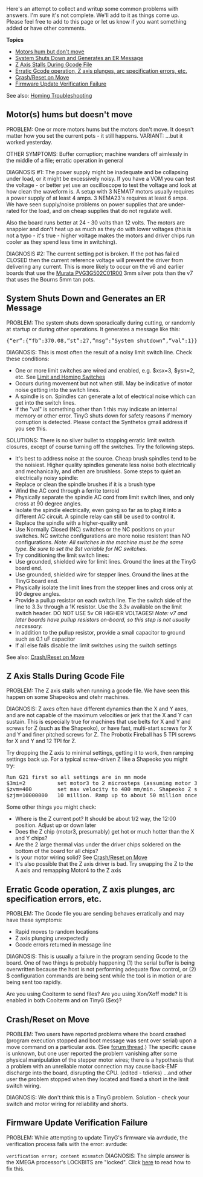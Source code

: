 Here's an attempt to collect and writup some common problems with answers. I'm sure it's not complete. We'll add to it as things come up. Please feel free to add to this page or let us know if you want something added or have other comments.

**Topics**
* [Motors hum but don't move](https://github.com/synthetos/TinyG/wiki/Troubleshooting#motors-hums-but-doesnt-move)
* [System Shuts Down and Generates an ER Message](https://github.com/synthetos/TinyG/wiki/Troubleshooting#system-shuts-down-and-generates-an-er-message)
* [Z Axis Stalls During Gcode File](https://github.com/synthetos/TinyG/wiki/Troubleshooting#z-axis-stalls-during-gcode-file)
* [Erratic Gcode operation, Z axis plunges, arc specification errors, etc.](https://github.com/synthetos/TinyG/wiki/Troubleshooting#erratic-gcode-operation-z-axis-plunges-arc-specification-errors-etc)
* [Crash/Reset on Move](https://github.com/synthetos/TinyG/wiki/Troubleshooting#crashreset-on-move)
* [Firmware Update Verification Failure](https://github.com/synthetos/TinyG/wiki/Troubleshooting#firmware-update-verification-failure)

See also: [Homing Troubleshooting](https://github.com/synthetos/TinyG/wiki/TinyG-Homing-and-Limits-Troubleshooting)

## Motor(s) hums but doesn't move 
PROBLEM: One or more motors hums but the motors don't move. It doesn't matter how you set the current pots - it still happens. VARIANT: ...but it worked yesterday.

OTHER SYMPTOMS: Buffer corruption; machine wanders off aimlessly in the middle of a file; erratic operation in general 

DIAGNOSIS #1: The power supply might be inadequate and be collapsing under load, or it might be excessively noisy. If you have a VOM you can test the voltage - or better yet use an oscilloscope to test the voltage and look at how clean the waveform is. A setup with 3 NEMA17 motors usually requires a power supply of at least 4 amps. 3 NEMA23's requires at least 6 amps. We have seen supply/noise problems on power supplies that are under-rated for the load, and on cheap supplies that do not regulate well.

Also the board runs better at 24 - 30 volts than 12 volts. The motors are snappier and don't heat up as much as they do with lower voltages (this is not a typo - it's true - higher voltage makes the motors and driver chips run cooler as they spend less time in switching). 

DIAGNOSIS #2: The current setting pot is broken. If the pot has failed CLOSED then the current reference voltage will prevent the driver from delivering any current. This is more likely to occur on the v6 and earlier boards that use the [Murata PVG3G502C01R00](http://www.mouser.com/ProductDetail/Murata/PVG3G502C01R00/?qs=%2fha2pyFadujnuS%2ft7JadhCuZJcqCPg4UcIYXtdCnkEtP24rXvClytw%3d%3d) 3mm silver pots than the v7 that uses the Bourns 5mm tan pots.

## System Shuts Down and Generates an ER Message
PROBLEM: The system shuts down sporadically during cutting, or randomly at startup or during other operations. It generates a message like this: 
<pre>
{“er”:{“fb”:370.08,”st”:27,”msg”:”System shutdown”,”val”:1}}
</pre>

DIAGNOSIS: This is most often the result of a noisy limit switch line. Check these conditions:
* One or more limit switches are wired and enabled, e.g. $xsx=3, $ysn=2, etc. See [Limit and Homing Switches](https://github.com/synthetos/TinyG/wiki/TinyG-Homing#switch-configuration) 
* Occurs during movement but not when still. May be indicative of motor noise getting into the switch lines.
* A spindle is on. Spindles can generate a lot of electrical noise which can get into the switch lines.
* If the "val" is something other than 1 this may indicate an internal memory or other error. TinyG shuts down for safety reasons if memory corruption is detected. Please contact the Synthetos gmail address if you see this.

SOLUTIONS: There is no silver bullet to stopping erratic limit switch closures, except of course turning off the switches. Try the following steps.
* It's best to address noise at the source. Cheap brush spindles tend to be the noisiest. Higher quality spindles generate less noise both electrically and mechanically, and often are brushless. Some steps to quiet an electrically noisy spindle:
 * Replace or clean the spindle brushes if it is a brush type
 * Wind the AC cord through a ferrite torroid
 * Physically separate the spindle AC cord from limit switch lines, and only cross at 90 degree angles.
 * Isolate the spindle electrically, even going so far as to plug it into a different AC circuit. A spindle relay can still be used to control it.
 * Replace the spindle with a higher-quality unit
* Use Normally Closed (NC) switches or the NC positions on your switches. NC switche configurations are more noise resistent than NO configurations. _Note: All switches in the machine must be the same type. Be sure to set the $st variable for NC switches._
* Try conditioning the limit switch lines:
 * Use grounded, shielded wire for limit lines. Ground the lines at the TinyG board end.
 * Use grounded, shielded wire for stepper lines. Ground the lines at the TinyG board end.
 * Physically isolate the limit lines from the stepper lines and cross only at 90 degree angles.
 * Provide a pullup resistor on each switch line. Tie the switch side of the line to 3.3v through a 1K resistor. Use the 3.3v available on the limit switch header. DO NOT USE 5v OR HIGHER VOLTAGES! _Note: v7 and later boards have pullup resistors on-board, so this step is not usually necessary._
 * In addition to the pullup resistor, provide a small capacitor to ground such as 0.1 uF capacitor
* If all else fails disable the limit switches using the switch settings

See also: [Crash/Reset on Move](https://github.com/synthetos/TinyG/wiki/Troubleshooting#crashreset-on-move)

## Z Axis Stalls During Gcode File
PROBLEM: The Z axis stalls when running a gcode file. We have seen this happen on some Shapeokos and otehr machines.

DIAGNOSIS: Z axes often have different dynamics than the X and Y axes, and are not capable of the maximum velocities or jerk that the X and Y can sustain. This is especially true for machines that use belts for X and Y and screws for Z (such as the Shapeoko), or have fast, multi-start screws for X and Y and finer pitched screws for Z. The Probotix Fireball has 5 TPI screws for X and Y and 12 TPI for Z.

Try dropping the Z axis to minimal settings, getting it to work, then ramping settings back up. For a typical screw-driven Z like a Shapeoko you might try:
<pre>
Run G21 first so all settings are in mm mode
$3mi=2          set motor3 to 2 microsteps (assuming motor 3 is mapped to the Z axis
$zvm=400        set max velocity to 400 mm/min. Shapeoko Z should be able to do 1000, but don't start there  
$zjm=10000000   10 million. Ramp up to about 50 million once you clear the lower numbers
</pre>

Some other things you might check:
* Where is the Z current pot? It should be about 1/2 way, the 12:00 position. Adjust up or down later
* Does the Z chip (motor3, presumably) get hot or much hotter than the X and Y chips?
* Are the 2 large thermal vias under the driver chips soldered on the bottom of the board for all chips?
* Is your motor wiring solid? See [Crash/Reset on Move](https://github.com/synthetos/TinyG/wiki/Troubleshooting#crashreset-on-move)
* It's also possible that the Z axis driver is bad. Try swapping the Z to the A axis and remapping Motor4 to the Z axis 

## Erratic Gcode operation, Z axis plunges, arc specification errors, etc.
PROBLEM: The Gcode file you are sending behaves erratically and may have these symptoms:
* Rapid moves to random locations
* Z axis plunging unexpectedly
* Gcode errors returned in message line

DIAGNOSIS: This is usually a failure in the program sending Gcode to the board. One of two things is probably happening (1) the serial buffer is being overwritten because the host is not performing adequate flow control, or (2) $ configuration commands are being sent while the tool is in motion or are being sent too rapidly.

Are you using Coolterm to send files? Are you using Xon/Xoff mode? It is enabled in both Coolterm and on TinyG ($ex)?

## Crash/Reset on Move
PROBLEM: Two users have reported problems where the board crashed (program execution stopped and boot message was sent over serial) upon a move command on a particular axis. (See [forum thread](https://www.synthetos.com/topic/reset-on-move/).) The specific cause is unknown, but one user reported the problem vanishing after some physical manipulation of the stepper motor wires; there is a hypothesis that a problem with an unreliable motor connection may cause back-EMF discharge into the board, disrupting the CPU. (edited - tdierks)
...and other user the problem stopped when they located and fixed a short in the limit switch wiring. 

DIAGNOSIS: We don't think this is a TinyG problem. Solution - check your switch and motor wiring for reliability and shorts.

## Firmware Update Verification Failure
PROBLEM:  While attempting to update TinyG's firmware via avrdude, the verification process fails with the error: avrdude: <P>`verification error; content mismatch`
DIAGNOSIS:  The simple answer is the XMEGA processor's LOCKBITS are "locked".  Click [here](https://github.com/synthetos/TinyG/wiki/Firmware-Update-Verification-Failure) to read how to fix this.